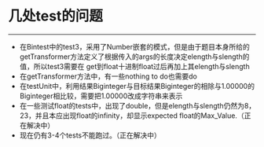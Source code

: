 # 几处test的问题
---
* 在Bintest中的test3，采用了Number嵌套的模式，但是由于题目本身所给的getTransformer方法定义了根据传入的args的长度决定elength与slength的值，所以test3需要在
get到float十进制float过后再加上其elength与slength
* 在getTransformer方法中，有一些nothing to do也需要do
* 在testUnit中，利用结果Biginteger与目标结果Biginteger的相除与1.00000的Biginteger相比较，需要把1.00000改成字符串来表示
* 在一些测试float的tests中，出现了double，但是elength与slength仍然为8，23，并且本应出现float的infinity，却显示expected float的Max_Value.（正在解决中）
* 现在仍有3-4个tests不能跑过。（正在解决中）
